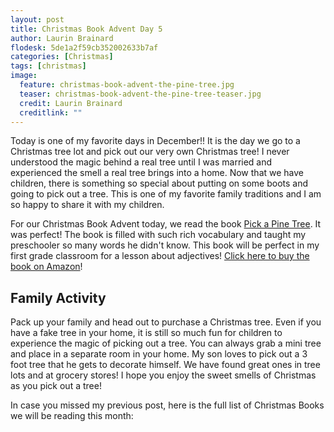 ```yaml
---
layout: post
title: Christmas Book Advent Day 5
author: Laurin Brainard
flodesk: 5de1a2f59cb352002633b7af
categories: [Christmas]
tags: [christmas]
image:
  feature: christmas-book-advent-the-pine-tree.jpg
  teaser: christmas-book-advent-the-pine-tree-teaser.jpg
  credit: Laurin Brainard
  creditlink: ""
---
```

Today is one of my favorite days in December!! It is the day we go to a Christmas tree lot and pick out our very own Christmas tree! I never understood the magic behind a real tree until I was married and experienced the smell a real tree brings into a home. Now that we have children, there is something so special about putting on some boots and going to pick out a tree. This is one of my favorite family traditions and I am so happy to share it with my children. 

For our Christmas Book Advent today, we read the book [Pick a Pine Tree](https://amzn.to/33DdqqJ). It was perfect! The book is filled with such rich vocabulary and taught my preschooler so many words he didn't know. This book will be perfect in my first grade classroom for a lesson about adjectives! [Click here to buy the book on Amazon](https://amzn.to/33DdqqJ)! 

## Family Activity

Pack up your family and head out to purchase a Christmas tree. Even if you have a fake tree in your home, it is still so much fun for children to experience the magic of picking out a tree. You can always grab a mini tree and place in a separate room in your home. My son loves to pick out a 3 foot tree that he gets to decorate himself. We have found great ones in tree lots and at grocery stores! I hope you enjoy the sweet smells of Christmas as you pick out a tree! 

In case you missed my previous post, here is the full list of Christmas Books we will be reading this month: